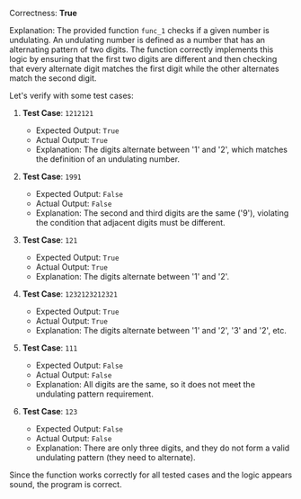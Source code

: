 Correctness: **True**

Explanation: The provided function `func_1` checks if a given number is undulating. An undulating number is defined as a number that has an alternating pattern of two digits. The function correctly implements this logic by ensuring that the first two digits are different and then checking that every alternate digit matches the first digit while the other alternates match the second digit.

Let's verify with some test cases:

1. **Test Case**: `1212121`
   - Expected Output: `True`
   - Actual Output: `True`
   - Explanation: The digits alternate between '1' and '2', which matches the definition of an undulating number.

2. **Test Case**: `1991`
   - Expected Output: `False`
   - Actual Output: `False`
   - Explanation: The second and third digits are the same ('9'), violating the condition that adjacent digits must be different.

3. **Test Case**: `121`
   - Expected Output: `True`
   - Actual Output: `True`
   - Explanation: The digits alternate between '1' and '2'.

4. **Test Case**: `1232123212321`
   - Expected Output: `True`
   - Actual Output: `True`
   - Explanation: The digits alternate between '1' and '2', '3' and '2', etc.

5. **Test Case**: `111`
   - Expected Output: `False`
   - Actual Output: `False`
   - Explanation: All digits are the same, so it does not meet the undulating pattern requirement.

6. **Test Case**: `123`
   - Expected Output: `False`
   - Actual Output: `False`
   - Explanation: There are only three digits, and they do not form a valid undulating pattern (they need to alternate).

Since the function works correctly for all tested cases and the logic appears sound, the program is correct.